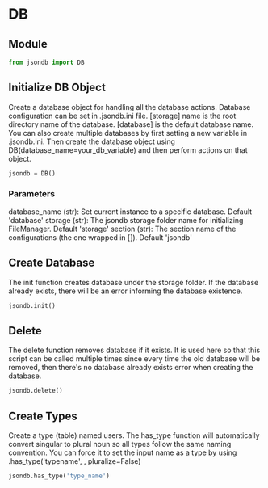 # DB

## Module

```python
from jsondb import DB
```

## Initialize DB Object

Create a database object for handling all the database actions.
Database configuration can be set in .jsondb.ini file. [storage]
name is the root directory name of the database. [database] is the
default database name. You can also create multiple databases by
first setting a new variable in .jsondb.ini. Then create the
database object using DB(database_name=your_db_variable) and then
perform actions on that object.

```python
jsondb = DB()
```
### Parameters

database_name (str): Set current instance to a specific database. Default 'database'
storage       (str): The jsondb storage folder name for initializing FileManager. Default 'storage'
section       (str): The section name of the configurations (the one wrapped in []). Default 'jsondb'

## Create Database

The init function creates database under the storage folder. If
the database already exists, there will be an error informing
the database existence.

```python
jsondb.init()
```

## Delete

The delete function removes database if it exists. It is used
here so that this script can be called multiple times since every
time the old database will be removed, then there's no database
already exists error when creating the database.

```python
jsondb.delete()
```

## Create Types

Create a type (table) named users. The has_type function will
automatically convert singular to plural noun so all types follow
the same naming convention. You can force it to set the input name
as a type by using .has_type('typename', , pluralize=False)

```python
jsondb.has_type('type_name')
```
